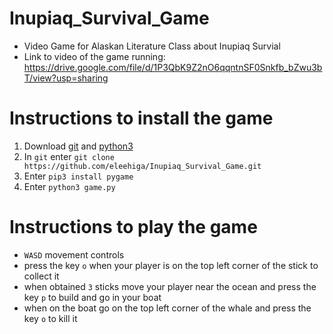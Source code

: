 # Inupiaq_Survival_Game
* Video Game for Alaskan Literature Class about Inupiaq Survial
* Link to video of the game running: https://drive.google.com/file/d/1P3QbK9Z2nO6qqntnSF0Snkfb_bZwu3bT/view?usp=sharing
# Instructions to install the game
1. Download [git](https://git-scm.com/downloads) and [python3](https://www.python.org/downloads/)
2. In `git` enter `git clone https://github.com/eleehiga/Inupiaq_Survival_Game.git`
3. Enter `pip3 install pygame`
4. Enter `python3 game.py`
# Instructions to play the game
* `WASD` movement controls
* press the key `o` when your player is on the top left corner of the stick to collect it
* when obtained `3` sticks move your player near the ocean and press the key `p` to build and go in your boat
* when on the boat go on the top left corner of the whale and press the key `o` to kill it
#
